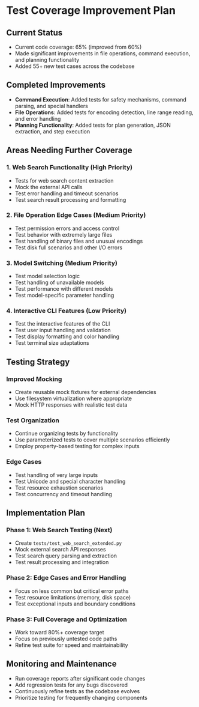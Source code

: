 # Test Coverage Improvement Plan

## Current Status
- Current code coverage: 65% (improved from 60%)
- Made significant improvements in file operations, command execution, and planning functionality
- Added 55+ new test cases across the codebase

## Completed Improvements
- **Command Execution**: Added tests for safety mechanisms, command parsing, and special handlers
- **File Operations**: Added tests for encoding detection, line range reading, and error handling
- **Planning Functionality**: Added tests for plan generation, JSON extraction, and step execution

## Areas Needing Further Coverage

### 1. Web Search Functionality (High Priority)
- Tests for web search content extraction
- Mock the external API calls
- Test error handling and timeout scenarios
- Test search result processing and formatting

### 2. File Operation Edge Cases (Medium Priority)
- Test permission errors and access control
- Test behavior with extremely large files
- Test handling of binary files and unusual encodings
- Test disk full scenarios and other I/O errors

### 3. Model Switching (Medium Priority)
- Test model selection logic
- Test handling of unavailable models
- Test performance with different models
- Test model-specific parameter handling

### 4. Interactive CLI Features (Low Priority)
- Test the interactive features of the CLI
- Test user input handling and validation
- Test display formatting and color handling
- Test terminal size adaptations

## Testing Strategy

### Improved Mocking
- Create reusable mock fixtures for external dependencies
- Use filesystem virtualization where appropriate
- Mock HTTP responses with realistic test data

### Test Organization
- Continue organizing tests by functionality
- Use parameterized tests to cover multiple scenarios efficiently
- Employ property-based testing for complex inputs

### Edge Cases
- Test handling of very large inputs
- Test Unicode and special character handling
- Test resource exhaustion scenarios
- Test concurrency and timeout handling

## Implementation Plan

### Phase 1: Web Search Testing (Next)
- Create `tests/test_web_search_extended.py`
- Mock external search API responses
- Test search query parsing and extraction
- Test result processing and integration

### Phase 2: Edge Cases and Error Handling
- Focus on less common but critical error paths
- Test resource limitations (memory, disk space)
- Test exceptional inputs and boundary conditions

### Phase 3: Full Coverage and Optimization
- Work toward 80%+ coverage target
- Focus on previously untested code paths
- Refine test suite for speed and maintainability

## Monitoring and Maintenance

- Run coverage reports after significant code changes
- Add regression tests for any bugs discovered
- Continuously refine tests as the codebase evolves
- Prioritize testing for frequently changing components 